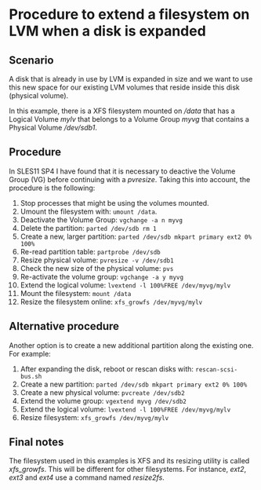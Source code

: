 # Procedure to extend a filesystem on LVM when a disk is expanded

## Scenario

A disk that is already in use by LVM is expanded in size and we want to use this new space for our existing LVM volumes that reside inside this disk (physical volume).

In this example, there is a XFS filesystem mounted on */data* that has a Logical Volume *mylv* that belongs to a Volume Group *myvg* that contains a Physical Volume */dev/sdb1*.

## Procedure

In SLES11 SP4 I have found that it is necessary to deactive the Volume Group (VG) before continuing with a *pvresize*. Taking this into account, the procedure is the following:

1. Stop processes that might be using the volumes mounted.
2. Umount the filesystem with: `umount /data`.
3. Deactivate the Volume Group: `vgchange -a n myvg`
4. Delete the partition: `parted /dev/sdb rm 1`
5. Create a new, larger partition: `parted /dev/sdb mkpart primary ext2 0% 100%`
6. Re-read partition table: `partprobe /dev/sdb`
7. Resize physical volume: `pvresize -v /dev/sdb1`
8. Check the new size of the physical volume: `pvs`
9. Re-activate the volume group: `vgchange -a y myvg`
10. Extend the logical volume: `lvextend -l 100%FREE /dev/myvg/mylv`
11. Mount the filesystem: `mount /data`
12. Resize the filesystem online: `xfs_growfs /dev/myvg/mylv`

## Alternative procedure

Another option is to create a new additional partition along the existing one. For example:

1. After expanding the disk, reboot or rescan disks with: `rescan-scsi-bus.sh`
2. Create a new partition: `parted /dev/sdb mkpart primary ext2 0% 100%`
3. Create a new physical volume: `pvcreate /dev/sdb2`
4. Extend the volume group: `vgextend myvg /dev/sdb2`
5. Extend the logical volume: `lvextend -l 100%FREE /dev/myvg/mylv`
6. Resize filesystem: `xfs_growfs /dev/myvg/mylv`

## Final notes

The filesystem used in this examples is XFS and its resizing utility is called *xfs_growfs*. This will be different for other filesystems. For instance, *ext2*, *ext3* and *ext4* use a command named *resize2fs*.
